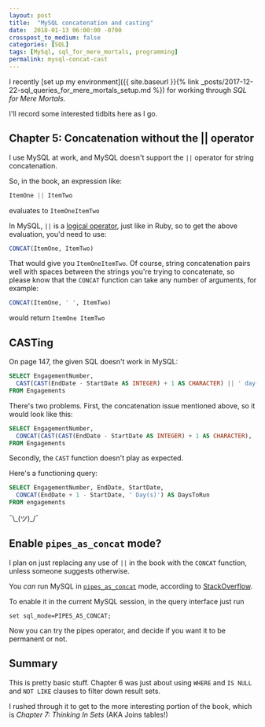 ```yaml
---
layout: post
title:  "MySQL concatenation and casting"
date:  2018-01-13 06:00:00 -0700
crosspost_to_medium: false
categories: [SQL]
tags: [MySql, sql_for_mere_mortals, programming]
permalink: mysql-concat-cast
---
```



I recently [set up my environment]({{ site.baseurl }}{% link _posts/2017-12-22-sql_queries_for_mere_mortals_setup.md %}) for working through _SQL for Mere Mortals_.

I'll record some interested tidbits here as I go.

## Chapter 5: Concatenation without the || operator

I use MySQL at work, and MySQL doesn't support the `||` operator for string concatenation.

So, in the book, an expression like:

```sql
ItemOne || ItemTwo
```
evaluates to `ItemOneItemTwo`

In MySQL, `||` is a [logical operator](https://dev.mysql.com/doc/refman/5.7/en/logical-operators.html#operator_or), just like in Ruby, so to get the above evaluation, you'd need to use:

```sql
CONCAT(ItemOne, ItemTwo)
```

That would give you `ItemOneItemTwo`. Of course, string concatenation pairs well with spaces between the strings you're trying to concatenate, so please know that the `CONCAT` function can take any number of arguments, for example:

```sql
CONCAT(ItemOne, ' ', ItemTwo)
```

would return `ItemOne ItemTwo`

<!--more-->

## CASTing

On page 147, the given SQL doesn't work in MySQL:

```sql
SELECT EngagementNumber,
  CAST(CAST(EndDate - StartDate AS INTEGER) + 1 AS CHARACTER) || ' day(s)' AS DueToRun
FROM Engagements
```

There's two problems. First, the concatenation issue mentioned above, so it would look like this:

```sql
SELECT EngagementNumber,
  CONCAT(CAST(CAST(EndDate - StartDate AS INTEGER) + 1 AS CHARACTER), ' day(s)') AS DueToRun
FROM Engagements
```

Secondly, the `CAST` function doesn't play as expected.

Here's a functioning query:

```sql
SELECT EngagementNumber, EndDate, StartDate,
  CONCAT(EndDate + 1 - StartDate, ' Day(s)') AS DaysToRun
FROM engagements
```

¯\\\_(ツ)\_/¯


## Enable `pipes_as_concat` mode?

I plan on just replacing any use of `||` in the book with the `CONCAT` function, unless someone suggests otherwise.

You _can_ run MySQL in [`pipes_as_concat`](https://dev.mysql.com/doc/refman/5.7/en/sql-mode.html#sqlmode_pipes_as_concat) mode, according to [StackOverflow](https://stackoverflow.com/a/24777235/3210178).

To enable it in the current MySQL session, in the query interface just run

`set sql_mode=PIPES_AS_CONCAT;`

Now you can try the pipes operator, and decide if you want it to be permanent or not.

## Summary

This is pretty basic stuff. Chapter 6 was just about using `WHERE` and `IS NULL` and `NOT LIKE` clauses to filter down result sets.

I rushed through it to get to the more interesting portion of the book, which is _Chapter 7: Thinking In Sets_ (AKA Joins tables!)
